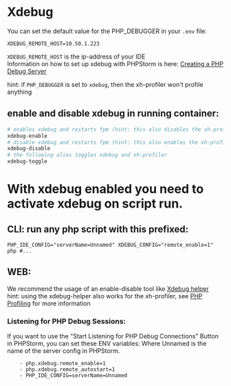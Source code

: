 # Xdebug

You can set the default value for the PHP_DEBUGGER in your `.env` file:
````env
XDEBUG_REMOTE_HOST=10.50.1.223
````

`XDEBUG_REMOTE_HOST` is the ip-address of your IDE <br />
Information on how to set up xdebug with PHPStorm is here: [Creating a PHP Debug Server](https://www.jetbrains.com/help/phpstorm/creating-a-php-debug-server-configuration.html)

hint: if `PHP_DEBUGGER` is set to `xdebug`, then the xh-profiler won't profile anything 

## enable and disable xdebug in running container:

````bash
# enables xdebug and restarts fpm (hint: this also disables the xh-profiler)
xdebug-enable
# disable xdebug and restarts fpm (hint: this also enables the xh-profiler)
xdebug-disable
# the following alias toggles xdebug and xh-profiler
xdebug-toggle
````

# With xdebug enabled you need to activate xdebug on script run.

## CLI: run any php script with this prefixed:
````
PHP_IDE_CONFIG="serverName=Unnamed" XDEBUG_CONFIG="remote_enable=1" php #...
````

## WEB:

We recommend the usage of an enable-disable tool like [Xdebug helper](https://chrome.google.com/webstore/detail/xdebug-helper/eadndfjplgieldjbigjakmdgkmoaaaoc)
<br />hint: using the xdebug-helper also works for the xh-profiler, see [PHP Profiling](profiling.md) for more information

### Listening for PHP Debug Sessions:

If you want to use the "Start Listening for PHP Debug Connections" Button in PHPStorm, you can set these ENV variables:
Where Unnamed is the name of the server config in PHPStorm.
````
    - php.xdebug.remote_enable=1
    - php.xdebug.remote_autostart=1
    - PHP_IDE_CONFIG=serverName=Unnamed
````
